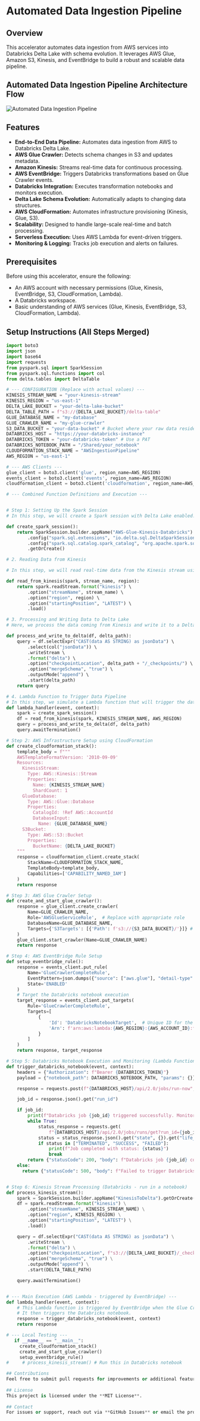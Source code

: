 # Automated Data Ingestion Pipeline

## Overview

This accelerator automates data ingestion from AWS services into Databricks Delta Lake with schema evolution. It leverages AWS Glue, Amazon S3, Kinesis, and EventBridge to build a robust and scalable data pipeline.

## Automated Data Ingestion Pipeline Architecture Flow

![Automated Data Ingestion Pipeline](docs/icons/Automated_Data_Ingestion_Pipeline.png)


## Features

- **End-to-End Data Pipeline:** Automates data ingestion from AWS to Databricks Delta Lake.
- **AWS Glue Crawler:** Detects schema changes in S3 and updates metadata.
- **Amazon Kinesis:** Streams real-time data for continuous processing.
- **AWS EventBridge:** Triggers Databricks transformations based on Glue Crawler events.
- **Databricks Integration:** Executes transformation notebooks and monitors execution.
- **Delta Lake Schema Evolution:** Automatically adapts to changing data structures.
- **AWS CloudFormation:** Automates infrastructure provisioning (Kinesis, Glue, S3).
- **Scalability:** Designed to handle large-scale real-time and batch processing.
- **Serverless Execution:** Uses AWS Lambda for event-driven triggers.
- **Monitoring & Logging:** Tracks job execution and alerts on failures.

## Prerequisites

Before using this accelerator, ensure the following:

- An AWS account with necessary permissions (Glue, Kinesis, EventBridge, S3, CloudFormation, Lambda).
- A Databricks workspace.
- Basic understanding of AWS services (Glue, Kinesis, EventBridge, S3, CloudFormation, Lambda).

## Setup Instructions (All Steps Merged)

```python
import boto3
import json
import base64
import requests
from pyspark.sql import SparkSession
from pyspark.sql.functions import col
from delta.tables import DeltaTable

# --- CONFIGURATION (Replace with actual values) ---
KINESIS_STREAM_NAME = "your-kinesis-stream"
KINESIS_REGION = "us-east-1"
DELTA_LAKE_BUCKET = "your-delta-lake-bucket"
DELTA_TABLE_PATH = f"s3://{DELTA_LAKE_BUCKET}/delta-table"
GLUE_DATABASE_NAME = "my-database"
GLUE_CRAWLER_NAME = "my-glue-crawler"
S3_DATA_BUCKET = "your-data-bucket" # Bucket where your raw data resides
DATABRICKS_HOST = "https://your-databricks-instance"
DATABRICKS_TOKEN = "your-databricks-token" # Use a PAT
DATABRICKS_NOTEBOOK_PATH = "/Shared/your_notebook"
CLOUDFORMATION_STACK_NAME = "AWSIngestionPipeline"
AWS_REGION = "us-east-1"

# --- AWS Clients ---
glue_client = boto3.client('glue', region_name=AWS_REGION)
events_client = boto3.client('events', region_name=AWS_REGION)
cloudformation_client = boto3.client('cloudformation', region_name=AWS_REGION)

# --- Combined Function Definitions and Execution ---


# Step 1: Setting Up the Spark Session
# In this step, we will create a Spark session with Delta Lake enabled. This is necessary for reading and writing data to Delta tables.

def create_spark_session(): 
    return SparkSession.builder.appName("AWS-Glue-Kinesis-Databricks") \ 
        .config("spark.sql.extensions", "io.delta.sql.DeltaSparkSessionExtension") \ 
        .config("spark.sql.catalog.spark_catalog", "org.apache.spark.sql.delta.catalog.DeltaCatalog") \ 
        .getOrCreate() 

# 2. Reading Data from Kinesis

# In this step, we will read real-time data from the Kinesis stream using Spark Structured Streaming. This will help us to continuously process incoming data.

def read_from_kinesis(spark, stream_name, region): 
    return spark.readStream.format("kinesis") \ 
        .option("streamName", stream_name) \ 
        .option("region", region) \ 
        .option("startingPosition", "LATEST") \ 
        .load() 

# 3. Processing and Writing Data to Delta Lake
# Here, we process the data coming from Kinesis and write it to a Delta Lake table with schema evolution enabled.

def process_and_write_to_delta(df, delta_path): 
    query = df.selectExpr("CAST(data AS STRING) as jsonData") \ 
        .select(col("jsonData")) \ 
        .writeStream \ 
        .format("delta") \ 
        .option("checkpointLocation", delta_path + "/_checkpoints/") \ 
        .option("mergeSchema", "true") \ 
        .outputMode("append") \ 
        .start(delta_path) 
    return query 

# 4. Lambda Function to Trigger Data Pipeline
# In this step, we simulate a Lambda function that will trigger the data ingestion pipeline. We set up the Kinesis stream reading and Delta Lake writing inside this function.
def lambda_handler(event, context): 
    spark = create_spark_session() 
    df = read_from_kinesis(spark, KINESIS_STREAM_NAME, AWS_REGION) 
    query = process_and_write_to_delta(df, delta_path) 
    query.awaitTermination() 

# Step 2: AWS Infrastructure Setup using CloudFormation
def create_cloudformation_stack():
    template_body = f"""
    AWSTemplateFormatVersion: '2010-09-09'
    Resources:
      KinesisStream:
        Type: AWS::Kinesis::Stream
        Properties:
          Name: {KINESIS_STREAM_NAME}
          ShardCount: 1
      GlueDatabase:
        Type: AWS::Glue::Database
        Properties:
          CatalogId: !Ref AWS::AccountId
          DatabaseInput:
            Name: {GLUE_DATABASE_NAME}
      S3Bucket:
        Type: AWS::S3::Bucket
        Properties:
          BucketName: {DELTA_LAKE_BUCKET}
    """
    response = cloudformation_client.create_stack(
        StackName=CLOUDFORMATION_STACK_NAME,
        TemplateBody=template_body,
        Capabilities=['CAPABILITY_NAMED_IAM']
    )
    return response

# Step 3: AWS Glue Crawler Setup
def create_and_start_glue_crawler():
    response = glue_client.create_crawler(
        Name=GLUE_CRAWLER_NAME,
        Role='AWSGlueServiceRole',  # Replace with appropriate role
        DatabaseName=GLUE_DATABASE_NAME,
        Targets={'S3Targets': [{'Path': f's3://{S3_DATA_BUCKET}/'}]} # Point to your data bucket
    )
    glue_client.start_crawler(Name=GLUE_CRAWLER_NAME)
    return response

# Step 4: AWS EventBridge Rule Setup
def setup_eventbridge_rule():
    response = events_client.put_rule(
        Name='GlueCrawlerCompleteRule',
        EventPattern=json.dumps({"source": ["aws.glue"], "detail-type": ["Glue Crawler State Change"]}),
        State='ENABLED'
    )
    # Target the Databricks notebook execution
    target_response = events_client.put_targets(
        Rule='GlueCrawlerCompleteRule',
        Targets=[
            {
                'Id': 'DatabricksNotebookTarget',  # Unique ID for the target
                'Arn': f'arn:aws:lambda:{AWS_REGION}:{AWS_ACCOUNT_ID}:function:trigger-databricks-notebook' # Lambda to trigger Databricks
            }
        ]
    )
    return response, target_response

# Step 5: Databricks Notebook Execution and Monitoring (Lambda Function)
def trigger_databricks_notebook(event, context):
    headers = {"Authorization": f"Bearer {DATABRICKS_TOKEN}"}
    payload = {"notebook_path": DATABRICKS_NOTEBOOK_PATH, "params": {}}

    response = requests.post(f"{DATABRICKS_HOST}/api/2.0/jobs/run-now", headers=headers, json=payload)

    job_id = response.json().get("run_id")

    if job_id:
        print(f"Databricks job {job_id} triggered successfully. Monitoring execution...")
        while True:
            status_response = requests.get(
                f"{DATABRICKS_HOST}/api/2.0/jobs/runs/get?run_id={job_id}", headers=headers)
            status = status_response.json().get("state", {}).get("life_cycle_state", "UNKNOWN")
            if status in ["TERMINATED", "SUCCESS", "FAILED"]:
                print(f"Job completed with status: {status}")
                break
        return {"statusCode": 200, "body": f"Databricks job {job_id} completed with status: {status}"}
    else:
      return {"statusCode": 500, "body": f"Failed to trigger Databricks notebook. Response: {response.text}"}


# Step 6: Kinesis Stream Processing (Databricks - run in a notebook)
def process_kinesis_stream():
    spark = SparkSession.builder.appName("KinesisToDelta").getOrCreate() # Create Spark Session inside the notebook
    df = spark.readStream.format("kinesis") \
        .option("streamName", KINESIS_STREAM_NAME) \
        .option("region", KINESIS_REGION) \
        .option("startingPosition", "LATEST") \
        .load()

    query = df.selectExpr("CAST(data AS STRING) as jsonData") \
        .writeStream \
        .format("delta") \
        .option("checkpointLocation", f"s3://{DELTA_LAKE_BUCKET}/_checkpoints/") \
        .option("mergeSchema", "true") \
        .outputMode("append") \
        .start(DELTA_TABLE_PATH)

    query.awaitTermination()


# --- Main Execution (AWS Lambda - triggered by EventBridge) ---
def lambda_handler(event, context):
    # This Lambda function is triggered by EventBridge when the Glue Crawler completes.
    # It then triggers the Databricks notebook.
    response = trigger_databricks_notebook(event, context)
    return response

# --- Local Testing ---
   if __name__ == "__main__":
     create_cloudformation_stack()
     create_and_start_glue_crawler()
     setup_eventbridge_rule()
#     # process_kinesis_stream() # Run this in Databricks notebook

## Contributions
Feel free to submit pull requests for improvements or additional features.
 
## License
This project is licensed under the **MIT License**.
 
## Contact
For issues or support, reach out via **GitHub Issues** or email the project maintainer.
